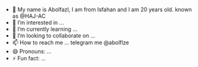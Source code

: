 - 👋 My name is Abolfazl, I am from Isfahan and I am 20 years old. known as  @HAJ-AC
- 👀 I’m interested in ...
- 🌱 I’m currently learning ...
- 💞️ I’m looking to collaborate on ...
- 📫 How to reach me ... telegram me @abolflze  
- 😄 Pronouns: ... 
- ⚡ Fun fact: ...

<!---
HAJ-AC/HAJ-AC is a ✨ special ✨ repository because its `README.md` (this file) appears on your GitHub profile.
You can click the Preview link to take a look at your changes.
--->
